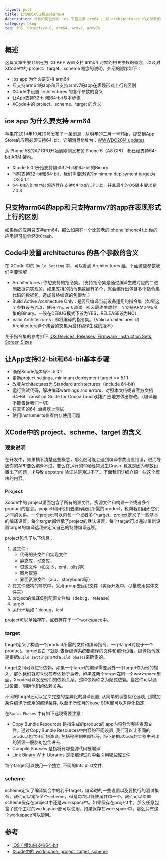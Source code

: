 ```yaml
---
layout: post
title: 让你的IOS工程支持arm64
description: 介绍如何让你的 ios 工程支持 arm64 ; 对 architectures 相关参数的说明 ; 解释 XCode 中的 project、target、scheme
category: blog
tag: iOS, Objective-C, arm64, armv7, armv7s
---
```

## 概述

这篇文章主要介绍在为 ios APP 设置支持 arm64 时候的相关参数的概念，以及对 XCode中的 project、target、scheme 概念的说明。介绍的顺序如下：

* ios app 为什么要支持 arm64
* 只支持arm64的app和只支持armv7的app在表现形式上行的区别
* XCode中设置 architectures 的各个参数的含义
* 让App支持32-bit和64-bit基本步骤
* XCode中的 project、scheme、target 的含义

## ios app 为什么要支持 arm64

苹果在2014年10月20号发布了一条消息：从明年的二月一号开始，提交到App Store的应用必须支持64-bit。详细消息地址为：[WWWDC2014 updates](https://developer.apple.com/news/?id=10202014a) 

从iPhone 5S的A7 CPU开始到刚刚发布的iPhone 6（A8 CPU）都已经支持64-bit ARM 架构。

* Xcode 5.0.1开始支持编译32-bit和64-bit的Binary
* 同时支持32-bit和64-bit，我们需要选择的minimum deployment target为 iOS 5.1.1
* 64-bit的Binary必须运行在支持64-bit的CPU上，并且最小的OS版本要求是 7.0.3

## 只支持arm64的app和只支持armv7的app在表现形式上行的区别

如果你的应用只支持arm64，那么如果在一个比较老的iphone(iphone4)上,你的应用很可能会经常Crash.

## Code中设置 architectures 的各个参数的含义

在 XCode 中的 `Build Setting` 中，可以看到 Architectures 组。下面这些参数我们需要理解：

* Architectures : 你想支持的指令集。（支持指令集是通过编译生成对应的二进制数据包实现的，如果支持的指令集数目有多个，就会编译出包含多个指令集代码的数据包，造成最终编译的包很大。）
* Build Active Architecture Only : 是否只编译当前设备适用的指令集（如果这个参数设为YES，使用iPhone 6调试，那么最终生成的一个支持ARM64指令集的Binary。一般在DEBUG模式下设为YES，RELEASE设为NO）
* Valid Architectures : 即将编译的指令集。（Valid architectures 和 Architecture两个集合的交集为最终编译生成的版本）

关于指令集的参考如下:[iOS Devices: Releases, Firmware, Instruction Sets, Screen Sizes](https://www.innerfence.com/howto/apple-ios-devices-dates-versions-instruction-sets)

## 让App支持32-bit和64-bit基本步骤

* 确保Xcode版本号>=5.0.1
* 更新project settings, minimum deployment target >= 5.1.1
* 改变Architectures为 Standard architectures（include 64-bit）
* 运行测试代码，解决编译warnings and errors，对照本文档或者官方文档 64-Bit Transition Guide for Cocoa Touch对相* 应地方做出修改。（编译器不能告诉我们一切）
* 在真实的64-bit机器上测试
* 使用Instruments查看内存使用问题

## XCode中的 project、scheme、target 的含义

### 现象说明

在开发中，如果搞不清楚这些概念，那么很可能会遇到编译参数设置错误，进而导致你的APP要么编译不过，要么在运行的时候经常发生Crash. 我就是因为参数设置出了问题，才导致 appstore 验证总是通过不了。下面我们详细介绍一些这个模块的内容。

### Project

Xcode中的 project里面包含了所有的源文件，资源文件和构建一个或者多个product的信息。project利用他们去编译我们所需的product，也帮我们组织它们之间的关系。一个project可以包含一个或者多个target。project定义了一些基本的编译设置，每个target都继承了project的默认设置，每个target可以通过重新设置target的编译选项来定义自己的特殊编译选项。

project包含了以下信息：

1. 源文件 :
	* 代码的头文件和实现文件
	* 静态库，动态库，
	* 资源文件（如文本，xml，plist等）
	* 图片资源
	* 界面资源文件（xib， storyboard等）
2. 在文件结构的导航中，采用group去组织文件（实际开发中，尽量使用实体文件夹）
3. project的编译级别配置文件如（debug， release）
4. target
5. 运行环境如：debug，test

project可以单独存在，或者存在于一个workspace中。

### target

target定义了构造一个product所需的文件和编译指令。一个target对应于一个product。target说白了就是
告诉编译系统要编译的文件和编译设置。编译指令就是根据`Build settings` and `Build phases`来确定的。

target之间可以进行依赖。如果一个target的编译需要另外一个target作为他的输入，那么我们就可以说前者依赖于后者。如果这两个target在同一个workspace里面，Xcode可以发现他们的依赖关系，这种依赖称之为隐式依赖。当然你可以通过设置，明确他们的依赖关系。

不同的target还可以定义完整的差异化的编译设置, 从简单的调整优化选项, 到增加条件编译所使用的编译条件, 以至于所使用的base SDK都可以差异化指定.

在`Build Phases` 中有如下选项需要注意： 

* Copy Bundle Resources 是指生成的product的.app内将包含哪些资源文件。通过Copy Bundle Resources中内容的不同设置, 我们可以让不同的product包含不同的资源, 包括程序的主图标等, 而不是把XCode的工程中列出的资源一股脑的包含进去.
* Compile Sources 是指将有哪些源代码被编译
* Link Binary With Libraries 是指编译过程中会引用哪些库文件

每个target可以使用一个独立, 不同的Info.plist文件. 

### scheme

scheme定义了编译集合中的若干target，编译时的一些设置以及要执行的测试集合。我们可以定义多个scheme，但是每次只能使用其中一个。我们可以设置scheme保存在project中还是workspace中。如果保存在project中，那么任意包含了这个工程的workspace都可以使用。如果保存在workspace中，那么只有这个workspace可以使用。

## 参考

* [iOS工程如何支持64-bit](http://chun.tips/blog/2014/10/21/iosgong-cheng-ru-he-zhi-chi-64-bit/)
* [Xcode中的 workspace, project, target, scheme](http://www.jianshu.com/p/1308a199f168)





